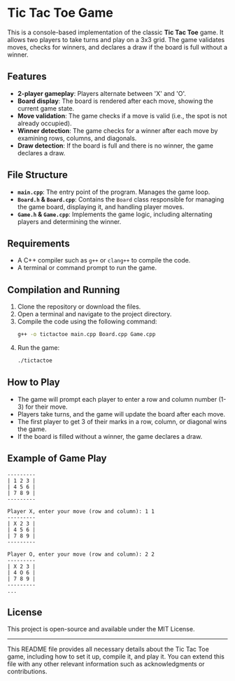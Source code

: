 # Tic Tac Toe Game

This is a console-based implementation of the classic **Tic Tac Toe** game. It allows two players to take turns and play on a 3x3 grid. The game validates moves, checks for winners, and declares a draw if the board is full without a winner.

## Features

- **2-player gameplay**: Players alternate between 'X' and 'O'.
- **Board display**: The board is rendered after each move, showing the current game state.
- **Move validation**: The game checks if a move is valid (i.e., the spot is not already occupied).
- **Winner detection**: The game checks for a winner after each move by examining rows, columns, and diagonals.
- **Draw detection**: If the board is full and there is no winner, the game declares a draw.

## File Structure

- **`main.cpp`**: The entry point of the program. Manages the game loop.
- **`Board.h` & `Board.cpp`**: Contains the `Board` class responsible for managing the game board, displaying it, and handling player moves.
- **`Game.h` & `Game.cpp`**: Implements the game logic, including alternating players and determining the winner.

## Requirements

- A C++ compiler such as `g++` or `clang++` to compile the code.
- A terminal or command prompt to run the game.

## Compilation and Running

1. Clone the repository or download the files.
2. Open a terminal and navigate to the project directory.
3. Compile the code using the following command:
   ```bash
   g++ -o tictactoe main.cpp Board.cpp Game.cpp
   ```
4. Run the game:
   ```bash
   ./tictactoe
   ```

## How to Play

- The game will prompt each player to enter a row and column number (1-3) for their move.
- Players take turns, and the game will update the board after each move.
- The first player to get 3 of their marks in a row, column, or diagonal wins the game.
- If the board is filled without a winner, the game declares a draw.

## Example of Game Play

```
--------- 
| 1 2 3 | 
| 4 5 6 | 
| 7 8 9 | 
--------- 

Player X, enter your move (row and column): 1 1
--------- 
| X 2 3 | 
| 4 5 6 | 
| 7 8 9 | 
--------- 

Player O, enter your move (row and column): 2 2
--------- 
| X 2 3 | 
| 4 O 6 | 
| 7 8 9 | 
--------- 
...
```

## License

This project is open-source and available under the MIT License.

---

This README file provides all necessary details about the Tic Tac Toe game, including how to set it up, compile it, and play it. You can extend this file with any other relevant information such as acknowledgments or contributions.
